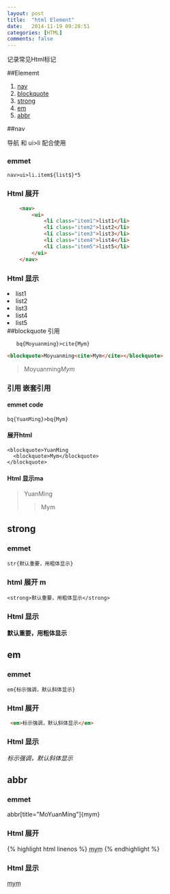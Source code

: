 ```yaml
---
layout: post
title:  "html Element"
date:   2014-11-19 09:28:51
categories: [HTML]
comments: false
---
```


记录常见Html标记

##Elememt

1. [nav](#nav)
1. [blockquote](#blockquote)
1. [strong](#strong)    
2. [em](#em)
3. [abbr](#abbr)


##nav

导航 和 ui>li 配合使用

### emmet  

```
nav>ui>li.item${list$}*5 
```

### Html 展开 

~~~~~~~~html
    <nav>
        <ui>
            <li class="item1">list1</li>
            <li class="item2">list2</li>
            <li class="item3">list3</li>
            <li class="item4">list4</li>
            <li class="item5">list5</li>
        </ui>
    </nav>
~~~~~~~~
### Html 显示 
<nav>
    <ui>
        <li class="item1">list1</li>
        <li class="item2">list2</li>
        <li class="item3">list3</li>
        <li class="item4">list4</li>
        <li class="item5">list5</li>
    </ui>
</nav>
##blockquote 引用

```
   bq{Moyuanming}>cite{Mym}
```
```html
<blockquote>Moyuanming<cite>Mym</cite></blockquote>
```
<blockquote>Moyuanming<cite>Mym</cite></blockquote>

### 引用 嵌套引用
#### emmet code 
```emmet
bq{YuanMing}>bq{Mym} 
```

#### 展开html 
```
<blockquote>YuanMing
  <blockquote>Mym</blockquote>
</blockquote> 
```

#### Html 显示ma
<blockquote>YuanMing
  <blockquote>Mym</blockquote>
</blockquote>

## strong  
### emmet  
```
str{默认重要，用粗体显示} 
```
### html 展开 m

```
<strong>默认重要，用粗体显示</strong> 
```
### Html 显示  
<strong>默认重要，用粗体显示</strong>

## em ##
### emmet 
```syntax 
em{标示强调，默认斜体显示} 
```
### Html 展开 

~~~~~~~~html  
 <em>标示强调，默认斜体显示</em>  
~~~~~~~~

### Html 显示 
<em>标示强调，默认斜体显示</em>  

## abbr ##
### emmet 

abbr[title="MoYuanMing"]{mym} 


### Html 展开 

{% highlight html linenos %}
<abbr title="MoYuanMing">mym</abbr>
{% endhighlight %}

### Html 显示 
<abbr title="MoYuanMing">mym</abbr>













